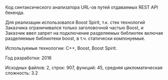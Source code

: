 Код синтаксического анализатора URL-ов путей отдаваемых REST API бекенда.

Для реализации использовался Boost Spirit, т.к. стек технологий Заказчика
ограничивался только заголовочной частью Boost, и Заказчик ввел запрет на
подключение разделяемых библиотек включая разделяемые библиотеки boost, в т.ч.
статически компонуемые.

Используемые технологии: С++, Boost, Boost Spirit.

Год разработки: 2016

Исходных файлов: 2, строк: 907, функций: 45, средняя цикломатическая сложность: 3.2 
